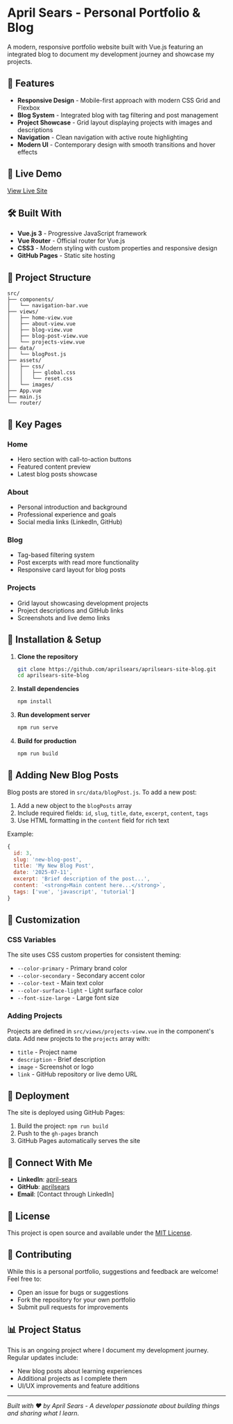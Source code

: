 # April Sears - Personal Portfolio & Blog

A modern, responsive portfolio website built with Vue.js featuring an integrated blog to document my development journey and showcase my projects.

## 🌟 Features

- **Responsive Design** - Mobile-first approach with modern CSS Grid and Flexbox
- **Blog System** - Integrated blog with tag filtering and post management
- **Project Showcase** - Grid layout displaying projects with images and descriptions
- **Navigation** - Clean navigation with active route highlighting
- **Modern UI** - Contemporary design with smooth transitions and hover effects

## 🚀 Live Demo

[View Live Site](https://aprilsears.github.io/aprilsears-site-blog)

## 🛠️ Built With

- **Vue.js 3** - Progressive JavaScript framework
- **Vue Router** - Official router for Vue.js
- **CSS3** - Modern styling with custom properties and responsive design
- **GitHub Pages** - Static site hosting

## 📁 Project Structure

```
src/
├── components/
│   └── navigation-bar.vue
├── views/
│   ├── home-view.vue
│   ├── about-view.vue
│   ├── blog-view.vue
│   ├── blog-post-view.vue
│   └── projects-view.vue
├── data/
│   └── blogPost.js
├── assets/
│   ├── css/
│   │   ├── global.css
│   │   └── reset.css
│   └── images/
├── App.vue
├── main.js
└── router/
```

## 🎯 Key Pages

### Home
- Hero section with call-to-action buttons
- Featured content preview
- Latest blog posts showcase

### About
- Personal introduction and background
- Professional experience and goals
- Social media links (LinkedIn, GitHub)

### Blog
- Tag-based filtering system
- Post excerpts with read more functionality
- Responsive card layout for blog posts

### Projects
- Grid layout showcasing development projects
- Project descriptions and GitHub links
- Screenshots and live demo links

## 🔧 Installation & Setup

1. **Clone the repository**
   ```bash
   git clone https://github.com/aprilsears/aprilsears-site-blog.git
   cd aprilsears-site-blog
   ```

2. **Install dependencies**
   ```bash
   npm install
   ```

3. **Run development server**
   ```bash
   npm run serve
   ```

4. **Build for production**
   ```bash
   npm run build
   ```

## 📝 Adding New Blog Posts

Blog posts are stored in `src/data/blogPost.js`. To add a new post:

1. Add a new object to the `blogPosts` array
2. Include required fields: `id`, `slug`, `title`, `date`, `excerpt`, `content`, `tags`
3. Use HTML formatting in the `content` field for rich text

Example:
```javascript
{
  id: 3,
  slug: 'new-blog-post',
  title: 'My New Blog Post',
  date: '2025-07-11',
  excerpt: 'Brief description of the post...',
  content: `<strong>Main content here...</strong>`,
  tags: ['vue', 'javascript', 'tutorial']
}
```

## 🎨 Customization

### CSS Variables
The site uses CSS custom properties for consistent theming:
- `--color-primary` - Primary brand color
- `--color-secondary` - Secondary accent color
- `--color-text` - Main text color
- `--color-surface-light` - Light surface color
- `--font-size-large` - Large font size

### Adding Projects
Projects are defined in `src/views/projects-view.vue` in the component's data. Add new projects to the `projects` array with:
- `title` - Project name
- `description` - Brief description
- `image` - Screenshot or logo
- `link` - GitHub repository or live demo URL

## 🚀 Deployment

The site is deployed using GitHub Pages:

1. Build the project: `npm run build`
2. Push to the `gh-pages` branch
3. GitHub Pages automatically serves the site

## 🔗 Connect With Me

- **LinkedIn**: [april-sears](https://www.linkedin.com/in/april-sears/)
- **GitHub**: [aprilsears](https://github.com/aprilsears)
- **Email**: [Contact through LinkedIn]

## 📄 License

This project is open source and available under the [MIT License](LICENSE).

## 🤝 Contributing

While this is a personal portfolio, suggestions and feedback are welcome! Feel free to:
- Open an issue for bugs or suggestions
- Fork the repository for your own portfolio
- Submit pull requests for improvements

## 📊 Project Status

This is an ongoing project where I document my development journey. Regular updates include:
- New blog posts about learning experiences
- Additional projects as I complete them
- UI/UX improvements and feature additions

---

*Built with ❤️ by April Sears - A developer passionate about building things and sharing what I learn.*
